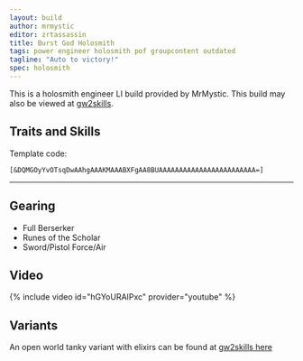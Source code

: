 ```yaml
---
layout: build
author: mrmystic
editor: zrtassassin
title: Burst God Holosmith
tags: power engineer holosmith pof groupcontent outdated
tagline: "Auto to victory!"
spec: holosmith
---
```


This is a holosmith engineer LI build provided by MrMystic. This build may also be viewed at [gw2skills](http://gw2skills.net/editor/?PewAwqRlJw0YHsIGKO2LvvdA-zRIYR00XItlA1GIVUE2eQCjNzrhCnRA-e).

## Traits and Skills

Template code:

`[&DQMGOyYvOTsqDwAAhgAAAKMAAABXFgAA8BUAAAAAAAAAAAAAAAAAAAAAAAA=]`

---

<div
  data-armory-embed='skills'
  data-armory-ids='21659,5805,5818,42842,42009'
>
</div>
<div
  data-armory-embed='specializations'
  data-armory-ids='6,38,57'
  data-armory-6-traits='1882,1892,1947'
  data-armory-38-traits='1914,1923,526'
  data-armory-57-traits='2106,2152,2064'
>
</div>

## Gearing

- Full Berserker
- Runes of the Scholar
- Sword/Pistol Force/Air

## Video
{% include video id="hGYoURAIPxc" provider="youtube" %}


## Variants

An open world tanky variant with elixirs can be found at [gw2skills here](http://gw2skills.net/editor/?PewAwqRlFwsYVsIGKO+LevcA-zRIYR00XItlA1GIVUE2eQCjNzrhCnRA-e)
